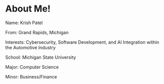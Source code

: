 # About Me!

Name:
Krish Patel

From: 
Grand Rapids, Michigan

Interests: 
Cybersecurity, Software Development, and AI Integration within the Automotive Industry

School: 
Michigan State University

Major: 
Computer Science

Minor: 
Business/Finance
        
